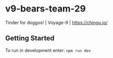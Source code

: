 # v9-bears-team-29

Tinder for doggos! | Voyage-9 | https://chingu.io/

## Getting Started

To run in development enter:
`npm run dev`
